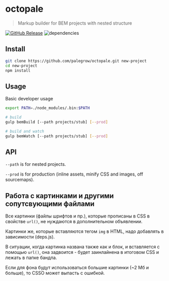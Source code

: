 # octopale
> Markup builder for BEM projects with nested structure

[![GitHub Release](https://img.shields.io/github/release/palegrow/octopale.svg?style=flat)](https://github.com/palegrow/octopale/releases)
![dependencies](https://david-dm.org/palegrow/octopale.svg)

## Install
```sh
git clone https://github.com/palegrow/octopale.git new-project
cd new-project
npm install
```

## Usage
Basic developer usage
```sh
export PATH=./node_modules/.bin:$PATH

# build
gulp bemBuild [--path projects/stub] [--prod]

# build and watch
gulp bemWatch [--path projects/stub] [--prod]
```

## API

`--path` is for nested projects.

`--prod` is for production (inline assets, minify CSS and images, off sourcemaps).

## Работа с картинками и другими сопутсвующими файлами

Все картинки (файлы шрифтов и пр.), которые прописаны в CSS в свойстве `url()`, не нуждаются в дополнительном объявлении.

Картинки же, которые вставляются тегом `img` в HTML, надо добавлять в зависимости (deps.js).

В ситуации, когда картинка названа также как и блок, и вставляется с помощью `url()`, она задвоится - будет заинлайнена в итоговом CSS и лежать в папке бандла.

Если для фона будут использоваться большие картинки (~2 Мб и больше), то CSSO может выпасть с ошибкой.
